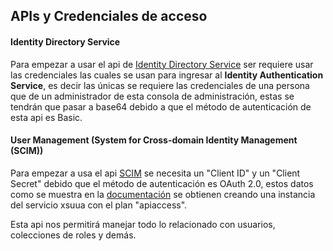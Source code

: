 ## APIs y Credenciales de acceso
#### Identity Directory Service

Para empezar a usar el api de [Identity Directory Service](https://api.sap.com/api/IdDS_SCIM/resource) ser requiere usar las credenciales las cuales se usan para ingresar al **Identity Authentication Service**, es decir las únicas se requiere las credenciales de una persona que de un administrador de esta consola de administración, estas se tendrán que pasar a base64 debido a que el método de autenticación de esta api es Basic.

#### User Management (System for Cross-domain Identity Management (SCIM))

Para empezar a usa el api [SCIM](https://api.sap.com/api/PlatformAPI/resource) se necesita un "Client ID" y un "Client Secret" debido que el método de autenticación es OAuth 2.0, estos datos como se muestra en la [documentación](https://help.sap.com/docs/BTP/65de2977205c403bbc107264b8eccf4b/ebc9113a520e495ea5fb759b9a7929f2.html?locale=en-US) se obtienen creando una instancia del servicio xsuua con el plan "apiaccess". 

Esta api nos permitirá manejar todo lo relacionado con usuarios, colecciones de roles y demás.



